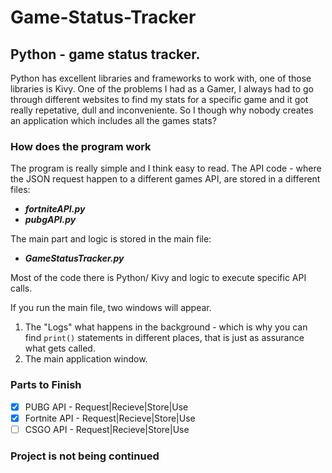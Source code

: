 # Game-Status-Tracker
## Python - game status tracker.

Python has excellent libraries and frameworks to work with, one of those libraries is Kivy. One of the problems I had as a Gamer, I always had to go through different websites to find my stats for a specific game and it got really repetative, dull and inconveniente. So I though why nobody creates an application which includes all the games stats?

### How does the program work

The program is really simple and I think easy to read. The API code - where the JSON request happen to a different games API, are stored in a different files:

* **_fortniteAPI.py_** 
* **_pubgAPI.py_** 

The main part and logic is stored in the main file:

* **_GameStatusTracker.py_**

Most of the code there is Python/ Kivy and logic to execute specific API calls.

If you run the main file, two windows will appear.

1. The "Logs" what happens in the background - which is why you can find `print()` statements in different places, that is just as assurance what gets called.
2. The main application window.

### Parts to Finish

- [x] PUBG API - Request|Recieve|Store|Use
- [x] Fortnite API - Request|Recieve|Store|Use
- [ ] CSGO API - Request|Recieve|Store|Use

### Project is not being continued
